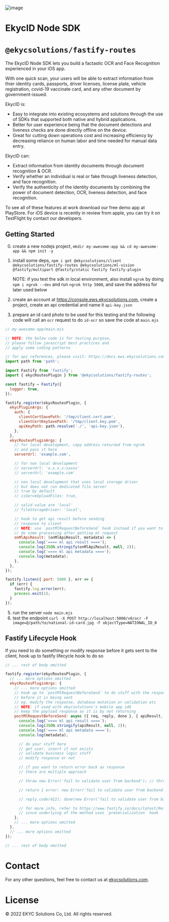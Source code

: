 ![image](https://user-images.githubusercontent.com/81238558/175767662-be4dc9ba-a6bd-459d-aaa3-f8ad0c96aa37.png)

# EkycID Node SDK

# `@ekycsolutions/fastify-routes`
The EkycID Node SDK lets you build a factastic OCR and Face Recognition experienced in your iOS app.

With one quick scan, your users will be able to extract information from thier identity cards, passports, driver licenses, license plate, vehicle registration, covid-19 vaccinate card, and any other document by government-issued.


EkycID is:
* Easy to integrate into existing ecosystems and solutions through the use of SDKs that supported both native and hybrid applications.
* Better for user experience being that the document detections and liveness checks are done directly offline on the device.
* Great for cutting down operations cost and increasing efficiency by decreasing reliance on human labor and time needed for manual data entry. 


EkycID can:
* Extract information from identity documents through document recognition & OCR.
* Verify whether an individual is real or fake through liveness detection, and face recognition. 
* Verify the authenticity of the identity documents by combining the power of document detection, OCR, liveness detection, and face recognition. 


To see all of these features at work download our free demo app at PlayStore. For iOS device is recently in review from apple, you can try it on TestFlight by contact our developers.

## Getting Started
0. create a new nodejs project, `mkdir my-awesome-app && cd my-awesome-app && npm init -y`
1. install some deps, `npm i got @ekycsolutions/client @ekycsolutions/fastify-routes @ekycsolutions/ml-vision @fastify/multipart @fastify/static fastify fastify-plugin`

    NOTE: if you test the sdk in local environment, also install `ngrok` by doing `npm i ngrok --dev` and run `ngrok http 5000`, and save the address for later used below
3. create an account at https://console.ews.ekycsolutions.com, create a project, create an api credential and name it `api-key.json`
4. prepare an id card photo to be used for this testing and the following code will call an `ocr` request to do `id-ocr` so save the code at `main.mjs`
```javascript
// my-awesome-app/main.mjs

// NOTE: the below code is for testing purpose,
// please follow javascript best practices and
// apply some coding patterns

// for api references, please visit: https://docs.ews.ekycsolutions.com
import path from 'path';

import Fastify from 'fastify';
import { ekycRoutesPlugin } from '@ekycsolutions/fastify-routes';

const fastify = Fastify({
  logger: true,
});

fastify.register(ekycRoutesPlugin, {
  ekycPluginArgs: {
    auth: {
      clientCertSavePath: '/tmp/client.cert.pem',
      clientCertKeySavePath: '/tmp/client.key.pem',
      apiKeyPath: path.resolve('./', 'api-key.json'),
    },
  }, 
  ekycRoutesPluginArgs: {
    // for local development, copy address returned from ngrok
    // and pass it here
    serverUrl: 'example.com',

    // for non local development
    // serverUrl: 'x.x.x.x:xxxxx'
    // serverUrl: 'example.com'

    // non local development that uses local storage driver
    // but does not run dedicated file server
    // true by default
    // isServeUploadFiles: true,

    // valid value are 'local'
    // fileStorageDriver: 'local',

    // hook to get api result before sending
    // response to client
    // NOTE: use `postMlRequestBeforeSend` hook instead if you want to
    // do some processing after getting ml request
    onMlApiResult: (onMlApiResult, metadata) => {
      console.log('==== ml api result ====');
      console.log(JSON.stringify(onMlApiResult, null, 2));
      console.log('==== ml api metadata ====');
      console.log(metadata);
    },
  },
});

fastify.listen({ port: 5000 }, err => {
  if (err) {
    fastify.log.error(err);
    process.exit(1);
  }
});
```
5. run the server `node main.mjs`
6. test the endpoint `curl -X POST http://localhost:5000/v0/ocr -F image=@/path/to/national-id-card.jpg -F objectType=NATIONAL_ID_0`

## Fastify Lifecycle Hook
If you need to do something or modify response before it gets sent to the client, hook up to fastify lifecycle hook to do so
```javascript
// ... rest of body omitted

fastify.register(ekycRoutesPlugin, {
  // ... more options omitted
  ekycRoutesPluginArgs: {
    // ... more options omitted
    // hook up to `postMlRequestBeforeSend` to do stuff with the response
    // before it is being sent
    // eg. modify the response, database mutation or validation etc
    // NOTE: if used with ekycsolutions's mobile app sdk
    // keep the payload response as it is by not returning
    postMlRequestBeforeSend: async ({ req, reply, done }, { apiResult, metadata }) => {
      console.log('==== ml api result ====');
      console.log(JSON.stringify(apiResult, null, 2));
      console.log('==== ml api metadata ====');
      console.log(metadata);

      // do your stuff here
      // get user, insert if not exists
      // validate business logic stuff
      // modify response or not

      // if you want to return error back as response
      // there are multiple approach

      // throw new Error('fail to validate user from backend'); // throw error directly

      // return { error: new Error('fail to validate user from backend'), newPayload: null }; // return an object with non-empty error property

      // reply.code(422); done(new Error('fail to validate user from backend')); // set response status code and send error back

      // for more info, refer to https://www.fastify.io/docs/latest/Reference/Hooks/#preserialization
      // since underlying of the method uses `preSerialization` hook
    },
    // ... more options omitted
  },
  // ... more options omitted
});

// ... rest of body omitted
```

# Contact
For any other questions, feel free to contact us at <a href="https://ekycsolutions.com/">ekycsolutions.com</a>.

# License

© 2022 EKYC Solutions Co, Ltd. All rights reserved.
